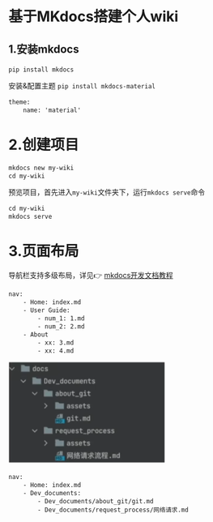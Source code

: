 # 基于MKdocs搭建个人wiki

## 1.安装mkdocs
`pip install mkdocs`

安装&配置主题
`pip install mkdocs-material`
```
theme:
    name: 'material'
```

# 2.创建项目
```
mkdocs new my-wiki
cd my-wiki
```
预览项目，首先进入`my-wiki`文件夹下，运行`mkdocs serve`命令
```
cd my-wiki
mkdocs serve
```

# 3.页面布局
导航栏支持多级布局，详见👉
[mkdocs开发文档教程](https://mkdocs-like-code.readthedocs.io/zh-cn/latest/)
```
nav: 
    - Home: index.md
    - User Guide:
        - num_1: 1.md
        - num_2: 2.md
    - About
        - xx: 3.md
        - xx: 4.md
```
![img.png](img.png)
```
nav:
    - Home: index.md
    - Dev_documents:
        - Dev_documents/about_git/git.md
        - Dev_documents/request_process/网络请求.md
```

